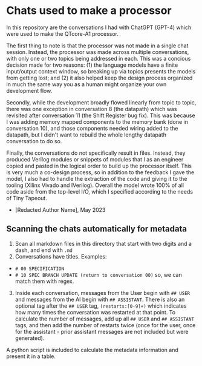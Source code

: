 # Chats used to make a processor

In this repository are the conversations I had with ChatGPT (GPT-4) which were used to make the QTcore-A1 processor. 

The first thing to note is that the processor was not made in a single chat session. 
Instead, the processor was made across multiple conversations, with only one or two topics being addressed in each. 
This was a concious decision made for two reasons: (1) the language models have a finite input/output context window, so breaking up via topics presents the models from getting lost; and (2) it also helped keep the design process organized in much the same way you as a human might organize your own development flow.

Secondly, while the development broadly flowed linearly from topic to topic, there was one exception in conversation 8 (the datapath) which was revisited after conversation 11 (the Shift Register bug fix). This was because I was adding memory mapped components to the memory bank (done in conversation 10), and those components needed wiring added to the datapath, but I didn't want to rebuild the whole lengthy datapath conversation to do so.

Finally, the conversations do not specifically result in files. Instead, they produced Verilog modules or snippets of modules that I as an engineer copied and pasted in the logical order to build up the processor itself. This is very much a co-design process, so in addition to the feedback I gave the model, I also had to handle the extraction of the code and giving it to the tooling (Xilinx Vivado and IVerilog). Overall the model wrote 100% of all code aside from the top-level I/O, which I specified according to the needs of Tiny Tapeout.

- [Redacted Author Name], May 2023

## Scanning the chats automatically for metadata

1. Scan all markdown files in this directory that start with two digits and a dash, and end with `.md`
2. Conversations have titles. Examples:
 - `# 00 SPECIFICATION`
 - `# 10 SPEC BRANCH UPDATE (return to conversation 00)` 
 so, we can match them with regex.
3. Inside each conversation, messages from the User begin with `## USER` and messages from the AI begin with `## ASSISTANT`. There is also an optional tag after the `## USER` tag, `(restarts:[0-9]+)` which indicates how many times the conversation was restarted at that point. To calculate the number of messages, add up all `## USER` and `## ASSISTANT` tags, and then add the number of restarts twice (once for the user, once for the assistant - prior assistant messages are not included but were generated).

A python script is included to calculate the metadata information and present it in a table.